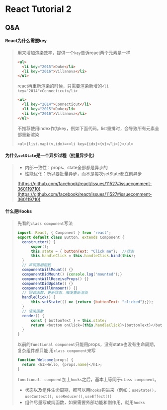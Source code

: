 # React Tutorial 2

## Q&A

#### React为什么需要key

> 用来增加渲染效率，提供一个`key`告诉react两个元素是一样
> 
>~~~html
><ul>
>	<li key="2015">Duke</li>
>	<li key="2016">Villanova</li>
></ul>
>~~~
>
>  react再重新渲染的时候，只需要渲染新增的`<li key="2014">Connecticut</li>` 
>
>~~~html
><ul>
>	<li key="2014">Connecticut</li>
>	<li key="2015">Duke</li>
>	<li key="2016">Villanova</li>	
></ul>
>~~~
> 
> 不推荐使用index作为key，例如下面代码，list重排时，会导致所有元素全部重新渲染
> 
>~~~
><ul>{list.map((v,idx)=><li key={idx}>{v}</li>)}</ul>
>~~~
>

#### 为什么`setState`是一个异步过程（批量异步化）

> * 内部一致性：props、state全部都是异步的
> * 性能优化：所以要批量异步，而不是每次setState都立刻异步
>
> [https://github.com/facebook/react/issues/11527#issuecomment-360119710](https://github.com/facebook/react/issues/11527#issuecomment-360119710)

####  什么是Hooks
>
> 先看的`class component`写法  
>
>~~~javascript
> import. React, { Component } from 'react';
> export default class Button. extends Component {
> 	constructor() {
> 		super();
> 		this.state = { buttonText: "Click me"};  //状态
> 		this.handleClick = this.handleClick.bind(this);
> 	}
> 	// 声明周期函数
> 	componentWillMount() {}
> 	componentDidMount() {console.log('mounted');}
> 	componentWillReceiveProps() {}
> 	componentDidUpdate() {}
> 	componentWillUnmount() {}
> 	// 回调函数，更新状态，触发重新渲染
> 	handleClick() {
> 		this.setState(() => {return {buttonText: "clicked"};});
> 	}
> 	// 渲染函数
> 	render() {
> 		const { buttonText } = this.state;
> 		return <button onClick={this.handleClick}>{buttonText}</button>;
> 	}
> }
>~~~
> 
> 以前的`functional component`只能用props，没有state也没有生命周期，复杂组件都只能 用`class component`来写
> 
> ~~~javascript
> function Welcome(props) {
>  	return <h1>Hello, {props.name}</h1>;
> }
> ~~~
> 
>  `functional. compoent`加上`hooks`之后，基本上等同于`class component`。
> 
> * 状态以及组件生命周期，都可以用`hooks`钩进来（例如：`useState()`，`useContext()`，`useReducer()`,  `useEffect()`）
> * 组件尽量写成纯函数，如果需要外部功能和副作用，就用`hooks`
